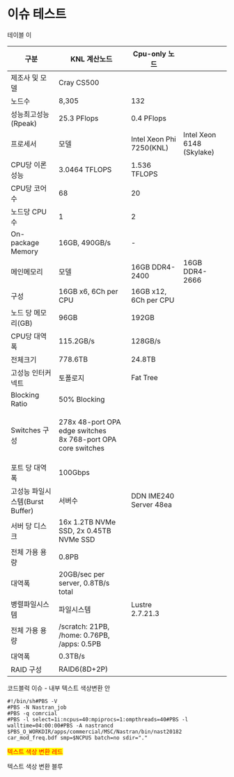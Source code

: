 # 이슈 테스트



테이블 이

| 구분                      | KNL 계산노드                                                               | Cpu-only 노드              |                           |
| ----------------------- | ---------------------------------------------------------------------- | ------------------------ | ------------------------- |
| 제조사 및 모델                | Cray CS500                                                             |                          |                           |
| 노드수                     | 8,305                                                                  | 132                      |                           |
| 성능최고성능(Rpeak)           | 25.3 PFlops                                                            | 0.4 PFlops               |                           |
| 프로세서                    | 모델                                                                     | Intel Xeon Phi 7250(KNL) | Intel Xeon 6148 (Skylake) |
| CPU당 이론성능               | 3.0464 TFLOPS                                                          | 1.536 TFLOPS             |                           |
| CPU당 코어수                | 68                                                                     | 20                       |                           |
| 노드당 CPU수                | 1                                                                      | 2                        |                           |
| On-package Memory       | 16GB, 490GB/s                                                          | -                        |                           |
| 메인메모리                   | 모델                                                                     | 16GB DDR4-2400           | 16GB DDR4-2666            |
| 구성                      | 16GB x6, 6Ch per CPU                                                   | 16GB x12, 6Ch per CPU    |                           |
| 노드 당 메모리(GB)            | 96GB                                                                   | 192GB                    |                           |
| CPU당 대역폭                | 115.2GB/s                                                              | 128GB/s                  |                           |
| 전체크기                    | 778.6TB                                                                | 24.8TB                   |                           |
| 고성능 인터커넥트               | 토폴로지                                                                   | Fat Tree                 |                           |
| Blocking Ratio          | 50% Blocking                                                           |                          |                           |
| Switches 구성             | <p>278x 48-port OPA edge switches<br>8x 768-port OPA core switches</p> |                          |                           |
| 포트 당 대역폭                | 100Gbps                                                                |                          |                           |
| 고성능 파일시스템(Burst Buffer) | 서버수                                                                    | DDN IME240 Server 48ea   |                           |
| 서버 당 디스크                | 16x 1.2TB NVMe SSD, 2x 0.45TB NVMe SSD                                 |                          |                           |
| 전체 가용 용량                | 0.8PB                                                                  |                          |                           |
| 대역폭                     | 20GB/sec per server, 0.8TB/s total                                     |                          |                           |
| 병렬파일시스템                 | 파일시스템                                                                  | Lustre 2.7.21.3          |                           |
| 전체 가용 용량                | /scratch: 21PB, /home: 0.76PB, /apps: 0.5PB                            |                          |                           |
| 대역폭                     | 0.3TB/s                                                                |                          |                           |
| RAID 구성                 | RAID6(8D+2P)                                                           |                          |                           |



코드블럭 이슈 - 내부 텍스트 색상변환 안

```
#!/bin/sh#PBS -V
#PBS -N Nastran_job
#PBS -q comrcial
#PBS -l select=1i:ncpus=40:mpiprocs=1:ompthreads=40#PBS -l walltime=04:00:00#PBS -A nastrancd $PBS_O_WORKDIR/apps/commercial/MSC/Nastran/bin/nast20182 car_mod_freq.bdf smp=$NCPUS batch=no sdir="."
```



<mark style="color:red;">텍스트 색상 변환 레드</mark>

텍스트 색상 변환 블루
